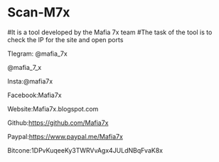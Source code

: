 # Scan-M7x
#It is a tool developed by the Mafia 7x team
#The task of the tool is to check the IP for the site and open ports

Tlegram: @mafia_7x

@mafia_7_x

Insta:@mafia7x

Facebook:Mafia7x

Website:Mafia7x.blogspot.com

Github:https://github.com/Mafia7x

Paypal:https://www.paypal.me/Mafia7x

Bitcone:1DPvKuqeeKy3TWRVvAgx4JULdNBqFvaK8x


